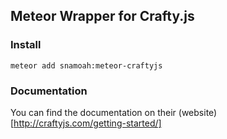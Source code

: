## Meteor Wrapper for Crafty.js ###

### Install ###
```
meteor add snamoah:meteor-craftyjs
```

### Documentation ###

You can find the documentation on their (website)[http://craftyjs.com/getting-started/]
